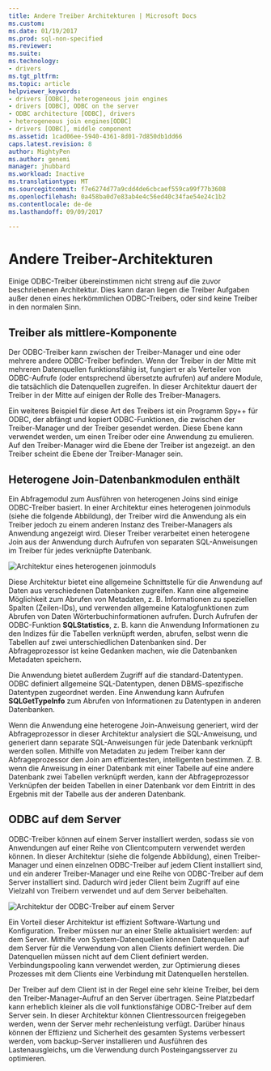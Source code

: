 ```yaml
---
title: Andere Treiber Architekturen | Microsoft Docs
ms.custom: 
ms.date: 01/19/2017
ms.prod: sql-non-specified
ms.reviewer: 
ms.suite: 
ms.technology:
- drivers
ms.tgt_pltfrm: 
ms.topic: article
helpviewer_keywords:
- drivers [ODBC], heterogeneous join engines
- drivers [ODBC], ODBC on the server
- ODBC architecture [ODBC], drivers
- heterogeneous join engines[ODBC]
- drivers [ODBC], middle component
ms.assetid: 1cad06ee-5940-4361-8d01-7d850db1dd66
caps.latest.revision: 8
author: MightyPen
ms.author: genemi
manager: jhubbard
ms.workload: Inactive
ms.translationtype: MT
ms.sourcegitcommit: f7e6274d77a9cdd4de6cbcaef559ca99f77b3608
ms.openlocfilehash: 0a458ba0d7e83ab4e4c56ed40c34fae54e24c1b2
ms.contentlocale: de-de
ms.lasthandoff: 09/09/2017

---
```

# <a name="other-driver-architectures"></a>Andere Treiber-Architekturen
Einige ODBC-Treiber übereinstimmen nicht streng auf die zuvor beschriebenen Architektur. Dies kann daran liegen die Treiber Aufgaben außer denen eines herkömmlichen ODBC-Treibers, oder sind keine Treiber in den normalen Sinn.  
  
## <a name="driver-as-a-middle-component"></a>Treiber als mittlere-Komponente  
 Der ODBC-Treiber kann zwischen der Treiber-Manager und eine oder mehrere andere ODBC-Treiber befinden. Wenn der Treiber in der Mitte mit mehreren Datenquellen funktionsfähig ist, fungiert er als Verteiler von ODBC-Aufrufe (oder entsprechend übersetzte aufrufen) auf andere Module, die tatsächlich die Datenquellen zugreifen. In dieser Architektur dauert der Treiber in der Mitte auf einigen der Rolle des Treiber-Managers.  
  
 Ein weiteres Beispiel für diese Art des Treibers ist ein Programm Spy++ für ODBC, der abfängt und kopiert ODBC-Funktionen, die zwischen der Treiber-Manager und der Treiber gesendet werden. Diese Ebene kann verwendet werden, um einen Treiber oder eine Anwendung zu emulieren. Auf den Treiber-Manager wird die Ebene der Treiber ist angezeigt. an den Treiber scheint die Ebene der Treiber-Manager sein.  
  
## <a name="heterogeneous-join-engines"></a>Heterogene Join-Datenbankmodulen enthält  
 Ein Abfragemodul zum Ausführen von heterogenen Joins sind einige ODBC-Treiber basiert. In einer Architektur eines heterogenen joinmoduls (siehe die folgende Abbildung), der Treiber wird die Anwendung als ein Treiber jedoch zu einem anderen Instanz des Treiber-Managers als Anwendung angezeigt wird. Dieser Treiber verarbeitet einen heterogene Join aus der Anwendung durch Aufrufen von separaten SQL-Anweisungen im Treiber für jedes verknüpfte Datenbank.  
  
 ![Architektur eines heterogenen joinmoduls](../../odbc/reference/media/fig3-4.gif "fig3 4")  
  
 Diese Architektur bietet eine allgemeine Schnittstelle für die Anwendung auf Daten aus verschiedenen Datenbanken zugreifen. Kann eine allgemeine Möglichkeit zum Abrufen von Metadaten, z. B. Informationen zu speziellen Spalten (Zeilen-IDs), und verwenden allgemeine Katalogfunktionen zum Abrufen von Daten Wörterbuchinformationen aufrufen. Durch Aufrufen der ODBC-Funktion **SQLStatistics**, z. B. kann die Anwendung Informationen zu den Indizes für die Tabellen verknüpft werden, abrufen, selbst wenn die Tabellen auf zwei unterschiedlichen Datenbanken sind. Der Abfrageprozessor ist keine Gedanken machen, wie die Datenbanken Metadaten speichern.  
  
 Die Anwendung bietet außerdem Zugriff auf die standard-Datentypen. ODBC definiert allgemeine SQL-Datentypen, denen DBMS-spezifische Datentypen zugeordnet werden. Eine Anwendung kann Aufrufen **SQLGetTypeInfo** zum Abrufen von Informationen zu Datentypen in anderen Datenbanken.  
  
 Wenn die Anwendung eine heterogene Join-Anweisung generiert, wird der Abfrageprozessor in dieser Architektur analysiert die SQL-Anweisung, und generiert dann separate SQL-Anweisungen für jede Datenbank verknüpft werden sollen. Mithilfe von Metadaten zu jedem Treiber kann der Abfrageprozessor den Join am effizientesten, intelligenten bestimmen. Z. B. wenn die Anweisung in einer Datenbank mit einer Tabelle auf eine andere Datenbank zwei Tabellen verknüpft werden, kann der Abfrageprozessor Verknüpfen der beiden Tabellen in einer Datenbank vor dem Eintritt in des Ergebnis mit der Tabelle aus der anderen Datenbank.  
  
## <a name="odbc-on-the-server"></a>ODBC auf dem Server  
 ODBC-Treiber können auf einem Server installiert werden, sodass sie von Anwendungen auf einer Reihe von Clientcomputern verwendet werden können. In dieser Architektur (siehe die folgende Abbildung), einen Treiber-Manager und einen einzelnen ODBC-Treiber auf jedem Client installiert sind, und ein anderer Treiber-Manager und eine Reihe von ODBC-Treiber auf dem Server installiert sind. Dadurch wird jeder Client beim Zugriff auf eine Vielzahl von Treibern verwendet und auf dem Server beibehalten.  
  
 ![Architektur der ODBC-Treiber auf einem Server](../../odbc/reference/media/fig3-5.gif "FIG3 5")  
  
 Ein Vorteil dieser Architektur ist effizient Software-Wartung und Konfiguration. Treiber müssen nur an einer Stelle aktualisiert werden: auf dem Server. Mithilfe von System-Datenquellen können Datenquellen auf dem Server für die Verwendung von allen Clients definiert werden. Die Datenquellen müssen nicht auf dem Client definiert werden. Verbindungspooling kann verwendet werden, zur Optimierung dieses Prozesses mit dem Clients eine Verbindung mit Datenquellen herstellen.  
  
 Der Treiber auf dem Client ist in der Regel eine sehr kleine Treiber, bei dem den Treiber-Manager-Aufruf an den Server übertragen. Seine Platzbedarf kann erheblich kleiner als die voll funktionsfähige ODBC-Treiber auf dem Server sein. In dieser Architektur können Clientressourcen freigegeben werden, wenn der Server mehr rechenleistung verfügt. Darüber hinaus können der Effizienz und Sicherheit des gesamten Systems verbessert werden, vom backup-Server installieren und Ausführen des Lastenausgleichs, um die Verwendung durch Posteingangsserver zu optimieren.

